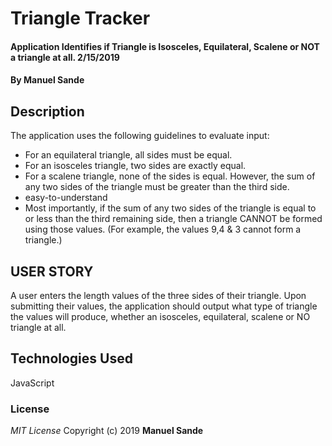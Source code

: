 # Triangle Tracker
#### Application Identifies if Triangle is Isosceles, Equilateral, Scalene or NOT a triangle at all. 2/15/2019
#### By **Manuel Sande**
## Description
The application uses the following guidelines to evaluate input:
* For an equilateral triangle, all sides must be equal.
* For an isosceles triangle, two sides are exactly equal.
* For a scalene triangle, none of the sides is equal. However, the sum of any two sides of the triangle must be greater than the third side.
* easy-to-understand
* Most importantly, if the sum of any two sides of the triangle is equal to or less than the third remaining side, then a triangle CANNOT be formed using those values. (For example, the values 9,4 & 3 cannot form a triangle.)

## USER STORY
A user enters the length values of the three sides of their triangle.
Upon submitting their values, the application should output what type of triangle the values will produce, whether an isosceles, equilateral, scalene or NO triangle at all.
## Technologies Used
JavaScript
### License
*MIT License*
Copyright (c) 2019 **Manuel Sande**
